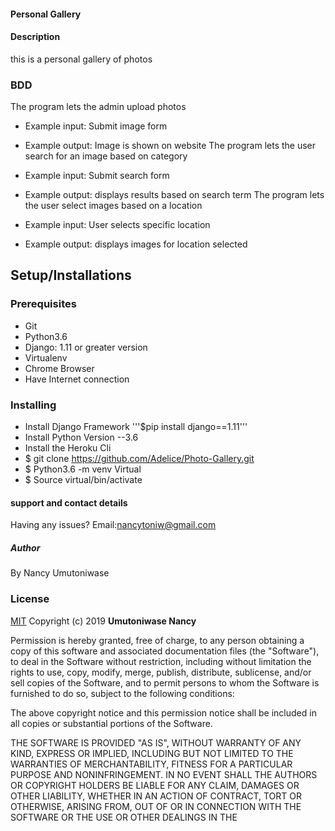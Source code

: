 #### Personal Gallery
#### Description
this is a personal gallery  of photos
### BDD
The program lets the admin upload photos

* Example input: Submit image form
* Example output: Image is shown on website
The program lets the user search for an image based on category

* Example input: Submit search form
* Example output: displays results based on search term
The program lets the user select images based on a location

* Example input: User selects specific location
* Example output: displays images for location selected
## Setup/Installations
### Prerequisites
* Git
* Python3.6
* Django: 1.11 or greater version
* Virtualenv
* Chrome Browser
* Have Internet connection

### Installing
* Install Django Framework '''$pip install django==1.11'''
* Install Python Version --3.6
* Install the Heroku Cli
* $ git clone https://github.com/Adelice/Photo-Gallery.git 
* $ Python3.6 -m venv Virtual
* $ Source virtual/bin/activate



#### support and contact details

Having any issues?
Email:nancytoniw@gmail.com

##### Author
 By Nancy Umutoniwase
### License

[MIT](https://choosealicense.com/licenses/mit/)
Copyright (c) 2019 **Umutoniwase Nancy**

Permission is hereby granted, free of charge, to any person obtaining a copy
of this software and associated documentation files (the "Software"), to deal
in the Software without restriction, including without limitation the rights
to use, copy, modify, merge, publish, distribute, sublicense, and/or sell
copies of the Software, and to permit persons to whom the Software is
furnished to do so, subject to the following conditions:

The above copyright notice and this permission notice shall be included in all
copies or substantial portions of the Software.

THE SOFTWARE IS PROVIDED "AS IS", WITHOUT WARRANTY OF ANY KIND, EXPRESS OR
IMPLIED, INCLUDING BUT NOT LIMITED TO THE WARRANTIES OF MERCHANTABILITY,
FITNESS FOR A PARTICULAR PURPOSE AND NONINFRINGEMENT. IN NO EVENT SHALL THE
AUTHORS OR COPYRIGHT HOLDERS BE LIABLE FOR ANY CLAIM, DAMAGES OR OTHER
LIABILITY, WHETHER IN AN ACTION OF CONTRACT, TORT OR OTHERWISE, ARISING FROM,
OUT OF OR IN CONNECTION WITH THE SOFTWARE OR THE USE OR OTHER DEALINGS IN THE